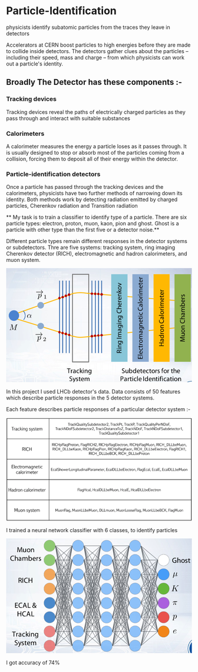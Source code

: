 # Particle-Identification
physicists identify subatomic particles from the traces they leave in detectors

Accelerators at CERN boost particles to high energies before they are made to collide inside detectors. The detectors gather clues about the particles – including their speed, mass and charge – from which physicists can work out a particle's identity.

## Broadly The Detector has these components :-

### Tracking devices
Tracking devices reveal the paths of electrically charged particles as they pass through and interact with suitable substances

### Calorimeters
A calorimeter measures the energy a particle loses as it passes through. It is usually designed to stop or absorb most of the particles coming from a collision, forcing them to deposit all of their energy within the detector.

### Particle-identification detectors
Once a particle has passed through the tracking devices and the calorimeters, physicists have two further methods of narrowing down its identity. Both methods work by detecting radiation emitted by charged particles, Cherenkov radiation and Transition radiation

** My task is to train a classifier to identify type of a particle. There are six particle types: electron, proton, muon, kaon, pion and ghost. Ghost is a particle with other type than the first five or a detector noise.**

Different particle types remain different responses in the detector systems or subdetectors. Thre are five systems: tracking system, ring imaging Cherenkov detector (RICH), electromagnetic and hadron calorimeters, and muon system.

![](images/img1.png)

In this project I used LHCb detector's data. Data consists of 50 features which describe particle responses in the 5 detector systems.

Each feature describes particle responses of a particular detector system :-

![](images/img3.png)


I trained a neural network classifier with 6 classes, to identify particles

![](images/img2.png)

I got accuracy of 74%
